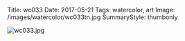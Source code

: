 Title: wc033
Date: 2017-05-21
Tags: watercolor, art
Image: /images/watercolor/wc033tn.jpg
SummaryStyle: thumbonly

![wc033.jpg]({filename}/images/watercolor/wc033.jpg)
